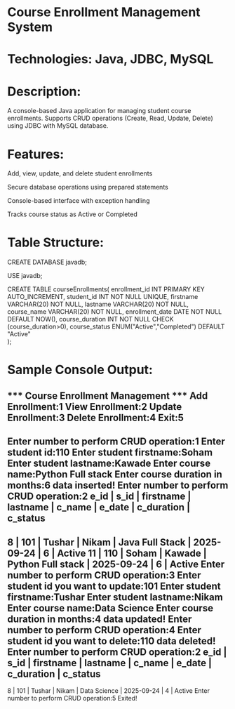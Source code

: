 # Course Enrollment Management System

# Technologies: Java, JDBC, MySQL

# Description: 
A console-based Java application for managing student course enrollments.
Supports CRUD operations (Create, Read, Update, Delete) using JDBC with MySQL database.

# Features:
Add, view, update, and delete student enrollments

Secure database operations using prepared statements

Console-based interface with exception handling

Tracks course status as Active or Completed


# Table Structure:
CREATE DATABASE javadb;

USE javadb;

CREATE TABLE courseEnrollments(
	enrollment_id INT PRIMARY KEY AUTO_INCREMENT,
    student_id INT NOT NULL UNIQUE,
    firstname VARCHAR(20) NOT NULL,
    lastname VARCHAR(20) NOT NULL,
    course_name VARCHAR(20) NOT NULL,
    enrollment_date DATE NOT NULL DEFAULT NOW(),
    course_duration INT NOT NULL CHECK (course_duration>0),
    course_status ENUM("Active","Completed") DEFAULT "Active"    
);

# Sample Console Output:

*** Course Enrollment Management ***
Add Enrollment:1
View Enrollment:2
Update Enrollment:3
Delete Enrollment:4
Exit:5
-------------------------------------------------------
Enter number to perform CRUD operation:1
Enter student id:110
Enter student firstname:Soham
Enter student lastname:Kawade
Enter course name:Python Full stack
Enter course duration in months:6
data inserted!
Enter number to perform CRUD operation:2
e_id | s_id | firstname | lastname | c_name | e_date | c_duration | c_status
----------------------------------------------------------------------------
8 | 101 | Tushar | Nikam | Java Full Stack | 2025-09-24 | 6 | Active
11 | 110 | Soham | Kawade | Python Full stack | 2025-09-24 | 6 | Active
Enter number to perform CRUD operation:3
Enter student id you want to update:101
Enter student firstname:Tushar
Enter student lastname:Nikam
Enter course name:Data Science
Enter course duration in months:4
data updated!
Enter number to perform CRUD operation:4
Enter student id you want to delete:110
data deleted!
Enter number to perform CRUD operation:2
e_id | s_id | firstname | lastname | c_name | e_date | c_duration | c_status
----------------------------------------------------------------------------
8 | 101 | Tushar | Nikam | Data Science | 2025-09-24 | 4 | Active
Enter number to perform CRUD operation:5
Exited!
